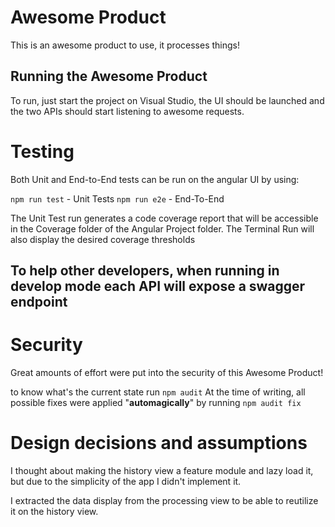 # Awesome Product

This is an awesome product to use, it processes things!
##  
## Running the Awesome Product

To run, just start the project on Visual Studio, the UI should be launched and the two APIs should start listening to awesome requests.

# Testing

Both Unit and End-to-End tests can be run on the angular UI by using:

`npm run test` - Unit Tests
`npm run e2e` - End-To-End

The Unit Test run generates a code coverage report that will be accessible in the Coverage folder of the Angular Project folder.
The Terminal Run will also display the desired coverage thresholds

## To help other developers, when running in develop mode each API will expose a swagger endpoint


# Security

Great amounts of effort were put into the security of this Awesome Product!

to know what's the current state run `npm audit`
At the time of writing, all possible fixes were applied "**automagically**" by running `npm audit fix`

# Design decisions and assumptions

I thought about making the history view a feature module and lazy load it, but due to the simplicity of the app I didn't implement it.

I extracted the data display from the processing view to be able to reutilize it on the history view.

